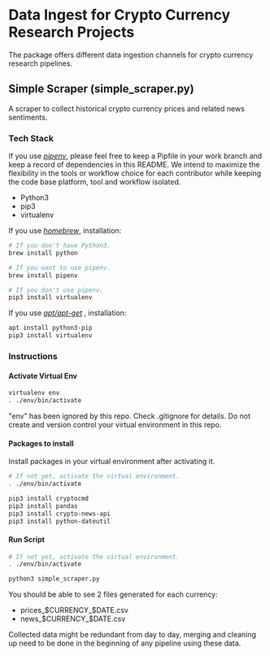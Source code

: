 # Data Ingest for Crypto Currency Research Projects
The package offers different data ingestion channels for crypto currency research pipelines.

## Simple Scraper (simple_scraper.py)
A scraper to collect historical crypto currency prices and related news sentiments.

### Tech Stack
If you use *[pipenv](https://github.com/pypa/pipenv)*, please feel free to keep a Pipfile in your work branch and keep
a record of dependencies in this README. We intend to maximize the flexibility in the tools or workflow choice for each
contributor while keeping the code base platform, tool and workflow isolated.
* Python3
* pip3
* virtualenv

If you use *[homebrew](https://brew.sh/)*, installation:

```bash
# If you don't have Python3.
brew install python

# If you want to use pipenv.
brew install pipenv

# If you don't use pipenv.
pip3 install virtualenv
```

If you use *[apt/apt-get](https://askubuntu.com/questions/445384/what-is-the-difference-between-apt-and-apt-get)*
, installation:

```bash
apt install python3-pip
pip3 install virtualenv
```

### Instructions
#### Activate Virtual Env

```bash
virtualenv env
. ./env/bin/activate
```

"env" has been ignored by this repo.
Check .gitignore for details.
Do not create and version control your virtual environment in this repo.

#### Packages to install
Install packages in your virtual environment after activating it.

```bash
# If not yet, activate the virtual environment.
. ./env/bin/activate

pip3 install cryptocmd
pip3 install pandas
pip3 install crypto-news-api
pip3 install python-dateutil
```

#### Run Script

```bash
# If not yet, activate the virtual environment.
. ./env/bin/activate

python3 simple_scraper.py
```

You should be able to see 2 files generated for each currency:
* prices_$CURRENCY_$DATE.csv
* news_$CURRENCY_$DATE.csv

Collected data might be redundant from day to day, merging and cleaning up need to be done in the
 beginning of any pipeline using these data.
